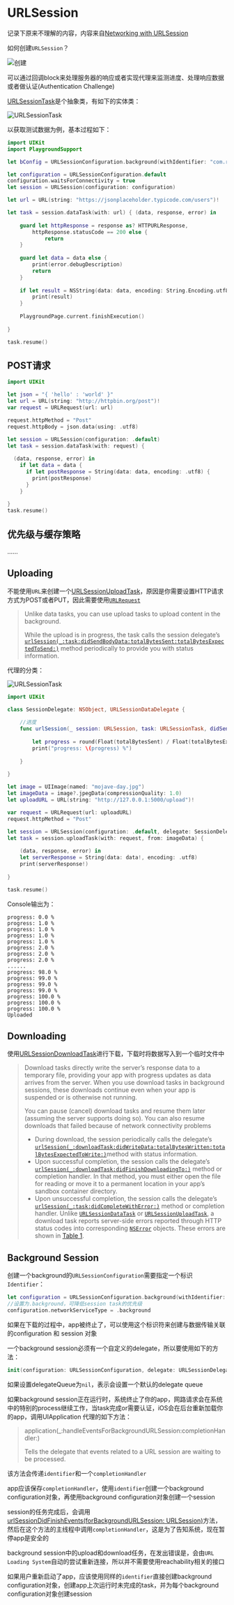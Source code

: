 # URLSession

记录下原来不理解的内容，内容来自[Networking with URLSession](https://www.raywenderlich.com/7476-networking-with-urlsession)

如何创建`URLSession`？

![创建](https://github.com/winfredzen/iOS-Basic/blob/master/网络/images/2.png)

可以通过回调block来处理服务器的响应或者实现代理来监测进度、处理响应数据或者做认证(Authentication Challenge)

[URLSessionTask](https://developer.apple.com/documentation/foundation/urlsessiontask)是个抽象类，有如下的实体类：

![URLSessionTask](https://github.com/winfredzen/iOS-Basic/blob/master/网络/images/3.png)

以获取测试数据为例，基本过程如下：

```swift
import UIKit
import PlaygroundSupport

let bConfig = URLSessionConfiguration.background(withIdentifier: "com.raywenderlich.sessions")

let configuration = URLSessionConfiguration.default
configuration.waitsForConnectivity = true
let session = URLSession(configuration: configuration)

let url = URL(string: "https://jsonplaceholder.typicode.com/users")!

let task = session.dataTask(with: url) { (data, response, error) in
    
    guard let httpResponse = response as? HTTPURLResponse,
        httpResponse.statusCode == 200 else {
            return
    }
    
    guard let data = data else {
        print(error.debugDescription)
        return
    }
    
    if let result = NSString(data: data, encoding: String.Encoding.utf8.rawValue) as String? {
        print(result)
    }
    
    PlaygroundPage.current.finishExecution()
    
}

task.resume()
```

## POST请求

```swift
import UIKit

let json = "{ 'hello' : 'world' }"
let url = URL(string: "http://httpbin.org/post")!
var request = URLRequest(url: url)

request.httpMethod = "Post"
request.httpBody = json.data(using: .utf8)

let session = URLSession(configuration: .default)
let task = session.dataTask(with: request) {
  
  (data, response, error) in
    if let data = data {
      if let postResponse = String(data: data, encoding: .utf8) {
        print(postResponse)
      }
    }
  
}
task.resume()
```

## 优先级与缓存策略

......

## Uploading

不能使用`URL`来创建一个[URLSessionUploadTask](https://developer.apple.com/documentation/foundation/urlsessionuploadtask)，原因是你需要设置HTTP请求方式为POST或者PUT，因此需要使用[`URLRequest`](https://developer.apple.com/documentation/foundation/urlrequest) 

>Unlike data tasks, you can use upload tasks to upload content in the background.
>
>While the upload is in progress, the task calls the session delegate’s [`urlSession(_:task:didSendBodyData:totalBytesSent:totalBytesExpectedToSend:)`](https://developer.apple.com/documentation/foundation/urlsessiontaskdelegate/1408299-urlsession) method periodically to provide you with status information.

代理的分类：

![URLSessionTask](https://github.com/winfredzen/iOS-Basic/blob/master/网络/images/4.png)

```swift
import UIKit

class SessionDelegate: NSObject, URLSessionDataDelegate {
    
    //进度
    func urlSession(_ session: URLSession, task: URLSessionTask, didSendBodyData bytesSent: Int64, totalBytesSent: Int64, totalBytesExpectedToSend: Int64) {
        
        let progress = round(Float(totalBytesSent) / Float(totalBytesExpectedToSend) * 100)
        print("progress: \(progress) %")
        
    }
    
}

let image = UIImage(named: "mojave-day.jpg")
let imageData = image?.jpegData(compressionQuality: 1.0)
let uploadURL = URL(string: "http://127.0.0.1:5000/upload")!

var request = URLRequest(url: uploadURL)
request.httpMethod = "Post"

let session = URLSession(configuration: .default, delegate: SessionDelegate(), delegateQueue: OperationQueue.main)
let task = session.uploadTask(with: request, from: imageData) {
    
    (data, response, error) in
    let serverResponse = String(data: data!, encoding: .utf8)
    print(serverResponse!)
    
}

task.resume()
```

Console输出为：

```
progress: 0.0 %
progress: 1.0 %
progress: 1.0 %
progress: 1.0 %
progress: 1.0 %
progress: 2.0 %
progress: 2.0 %
progress: 2.0 %
......
progress: 98.0 %
progress: 99.0 %
progress: 99.0 %
progress: 99.0 %
progress: 100.0 %
progress: 100.0 %
progress: 100.0 %
Uploaded

```

## Downloading

使用[URLSessionDownloadTask](https://developer.apple.com/documentation/foundation/urlsessiondownloadtask)进行下载，下载时将数据写入到一个临时文件中

> Download tasks directly write the server’s response data to a temporary file, providing your app with progress updates as data arrives from the server. When you use download tasks in background sessions, these downloads continue even when your app is suspended or is otherwise not running.
>
> You can pause (cancel) download tasks and resume them later (assuming the server supports doing so). You can also resume downloads that failed because of network connectivity problems
>
> - During download, the session periodically calls the delegate’s [`urlSession(_:downloadTask:didWriteData:totalBytesWritten:totalBytesExpectedToWrite:)`](https://developer.apple.com/documentation/foundation/urlsessiondownloaddelegate/1409408-urlsession)method with status information.
> - Upon successful completion, the session calls the delegate’s [`urlSession(_:downloadTask:didFinishDownloadingTo:)`](https://developer.apple.com/documentation/foundation/urlsessiondownloaddelegate/1411575-urlsession) method or completion handler. In that method, you must either open the file for reading or move it to a permanent location in your app’s sandbox container directory.
> - Upon unsuccessful completion, the session calls the delegate’s [`urlSession(_:task:didCompleteWithError:)`](https://developer.apple.com/documentation/foundation/urlsessiontaskdelegate/1411610-urlsession) method or completion handler. Unlike [`URLSessionDataTask`](https://developer.apple.com/documentation/foundation/urlsessiondatatask) or [`URLSessionUploadTask`](https://developer.apple.com/documentation/foundation/urlsessionuploadtask), a download task reports server-side errors reported through HTTP status codes into corresponding [`NSError`](https://developer.apple.com/documentation/foundation/nserror) objects. These errors are shown in [Table 1](https://developer.apple.com/documentation/foundation/urlsessiondownloadtask#2934479).

## Background Session

创建一个background的`URLSessionConfiguration`需要指定一个标识`Identifier`：

```swift
let configuration = URLSessionConfiguration.background(withIdentifier: "com.raywenderlich.sessions")
//设置为.background，可降低session task的优先级
configuration.networkServiceType = .background
```

如果在下载的过程中，app被终止了，可以使用这个标识符来创建与数据传输关联的configuration 和 session 对象

一个background session必须有一个自定义的delegate，所以要使用如下的方法：

```swift
init(configuration: URLSessionConfiguration, delegate: URLSessionDelegate?, delegateQueue: OperationQueue?)
```

如果设置delegateQueue为`nil`，表示会设置一个默认的delegate queue

如果background session正在运行时，系统终止了你的app，网路请求会在系统中的特别的process继续工作，当task完成or需要认证，iOS会在后台重新加载你的app，调用UIApplication 代理的如下方法：

> application(_:handleEventsForBackgroundURLSession:completionHandler:)
>
> Tells the delegate that events related to a URL session are waiting to be processed.

该方法会传递`identifier`和一个`completionHandler`

app应该保存`completionHandler`，使用`identifier`创建一个background configuration对象，再使用background configuration对象创建一个session

session的任务完成后，会调用[urlSessionDidFinishEvents(forBackgroundURLSession: URLSession)](https://developer.apple.com/documentation/foundation/nsurlsessiondelegate/1617185-urlsessiondidfinisheventsforback)方法，然后在这个方法的主线程中调用`completionHandler`，这是为了告知系统，现在暂停app是安全的

background session中的upload和download任务，在发出错误是，会由`URL Loading System`自动的尝试重新连接，所以并不需要使用reachability相关的接口

如果用户重新启动了app，应该使用同样的`identifier`直接创建background configuration对象，创建app上次运行时未完成的task，并为每个background configuration对象创建session



